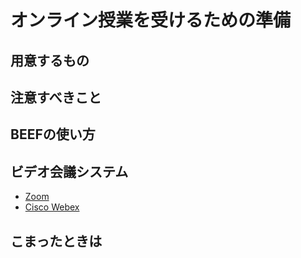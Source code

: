 # オンライン授業を受けるための準備

## 用意するもの

## 注意すべきこと

## BEEFの使い方

## ビデオ会議システム
- [Zoom](/zoom/for_student.md)
- [Cisco Webex](/webex/student.md)

## こまったときは
